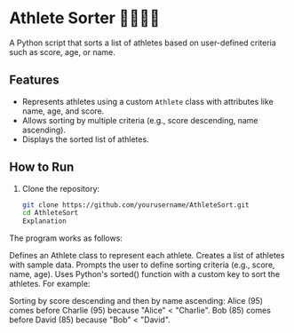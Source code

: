# Athlete Sorter 🏃‍♂️🏃‍♀️

A Python script that sorts a list of athletes based on user-defined criteria such as score, age, or name.

## Features
- Represents athletes using a custom `Athlete` class with attributes like name, age, and score.
- Allows sorting by multiple criteria (e.g., score descending, name ascending).
- Displays the sorted list of athletes.

## How to Run
1. Clone the repository:
   ```bash
   git clone https://github.com/yourusername/AthleteSort.git
   cd AthleteSort
   Explanation
The program works as follows:

Defines an Athlete class to represent each athlete.
Creates a list of athletes with sample data.
Prompts the user to define sorting criteria (e.g., score, name, age).
Uses Python's sorted() function with a custom key to sort the athletes.
For example:

Sorting by score descending and then by name ascending:
Alice (95) comes before Charlie (95) because "Alice" < "Charlie".
Bob (85) comes before David (85) because "Bob" < "David".
